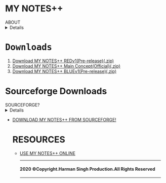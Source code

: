 # MY NOTES++
<summary>ABOUT</summary><details>MY NOTES++ IS A APP DEVELOPED BY HARMAN SINGH ON 21 SEP 2020 AND UPLOADED ON GITHUB ON 12 OCT 2020.THIS APP IS DEVELOPED BY AUTHOR SO, THAT PEOPLE CAN WRITE NOTE(NOTHING SPECIAL) AND GET IT'S PDF AND ALSO HAVE POWER TO SEND IT TO THERE FREINDS! AND IT IS ALSO FREE OF COST AND DON'T WANT A 3 OR 16GB RAM.IT WOULD RUN SMOOTH ON EVEN A 100 MB RAM! IT MERELY NEED 2-3KB DISK SPACE😏.</details>
<h1><tt>Downloads</tt></h1>
<ol>
<li><a href="https://github.com/VerronCoss/MYNOTESpp-Main-Concept/files/5364748/MYNOTES%2B%2B.REDv1.zip">Download MY NOTES++ REDv1(Pre-release)(.zip)</a></li>
<li><a href="https://github.com/VerronCoss/MYNOTESpp-Main-Concept/archive/main.zip">Download MY NOTES++ Main Concept(Official)(.zip)</a></li>
<li><a href="https://github.com/VerronCoss/MYNOTESpp-Main-Concept/files/5370847/MYNOTES%2B%2B.BLUEv1.zip">Download MY NOTES++ BLUEv1(Pre-release)(.zip)</a></li>
</ol>
<h1>Sourceforge Downloads</h1>
<summary>SOURCEFORGE?</summary>
<details>SOURCEFORGE IS JUST LIKE APPSTORE OR PLAYSTORE,WHERE YOU CAN DOWNLOAD APPLICATIONS,WRITE & READ A REVIEW,SCREENSHOTS OF PROJECTS AND MUCH MORE,THAT'S WHY I PUTTED MY NOTES ++ ON SOURCE FORGE!</details>
<ul>
<li><a href="https://sourceforge.net/projects/mynotespp-main-concept/">DOWNLOAD MY NOTES++ FROM SOURCEFORGE!</a>
<h1>RESOURCES</h1>
<ul>
<li><a href="https://codepen.io/verroncoss/pen/MWeapgN">USE MY NOTES++ ONLINE</a></li>
<hr>
<h4><b>2020 ©Copyright.Harman Singh Production.All Rights Reserved</b></h4>
<hr>
